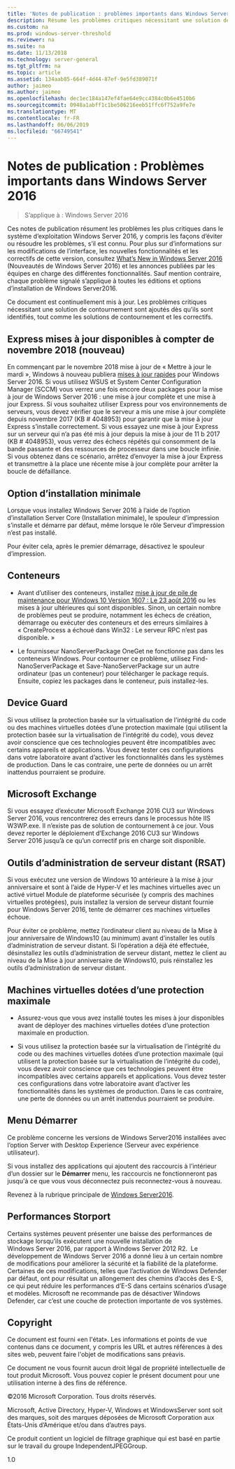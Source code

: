 ```yaml
---
title: 'Notes de publication : problèmes importants dans Windows Server 2016'
description: Résume les problèmes critiques nécessitant une solution de contournement pour éviter une panne, un blocage, un échec d’installation ou une perte de données.
ms.custom: na
ms.prod: windows-server-threshold
ms.reviewer: na
ms.suite: na
ms.date: 11/13/2018
ms.technology: server-general
ms.tgt_pltfrm: na
ms.topic: article
ms.assetid: 134aab85-664f-4d44-87ef-9e5fd389071f
author: jaimeo
ms.author: jaimeo
ms.openlocfilehash: dec1ec184a147ef4fae64e9cc4384c0b6e4510b6
ms.sourcegitcommit: 0948a1abff1c1be506216eeb51ffc6f752a9fe7e
ms.translationtype: MT
ms.contentlocale: fr-FR
ms.lasthandoff: 06/06/2019
ms.locfileid: "66749541"
---
```

# <a name="release-notes-important-issues-in-windows-server-2016"></a>Notes de publication : Problèmes importants dans Windows Server 2016

>S’applique à : Windows Server 2016

Ces notes de publication résument les problèmes les plus critiques dans le système d’exploitation Windows Server 2016, y compris les façons d’éviter ou résoudre les problèmes, s’il est connu. Pour plus sur d’informations sur les modifications de l’interface, les nouvelles fonctionnalités et les correctifs de cette version, consultez [What’s New in Windows Server 2016](whats-new-in-windows-server-2016.md) (Nouveautés de Windows Server 2016) et les annonces publiées par les équipes en charge des différentes fonctionnalités. Sauf mention contraire, chaque problème signalé s’applique à toutes les éditions et options d’installation de Windows Server2016.

Ce document est continuellement mis à jour. Les problèmes critiques nécessitant une solution de contournement sont ajoutés dès qu’ils sont identifiés, tout comme les solutions de contournement et les correctifs.

## <a name="express-updates-available-starting-in-november-2018-new"></a>Express mises à jour disponibles à compter de novembre 2018 (nouveau)

En commençant par le novembre 2018 mise à jour de « Mettre à jour le mardi », Windows à nouveau publiera [mises à jour rapides](express-updates.md) pour Windows Server 2016. Si vous utilisez WSUS et System Center Configuration Manager (SCCM) vous verrez une fois encore deux packages pour la mise à jour de Windows Server 2016 : une mise à jour complète et une mise à jour Express. Si vous souhaitez utiliser Express pour vos environnements de serveurs, vous devez vérifier que le serveur a mis une mise à jour complète depuis novembre 2017 (KB # 4048953) pour garantir que la mise à jour Express s’installe correctement. Si vous essayez une mise à jour Express sur un serveur qui n’a pas été mis à jour depuis la mise à jour de 11 b 2017 (KB # 4048953), vous verrez des échecs répétés qui consomment de la bande passante et des ressources de processeur dans une boucle infinie. Si vous obtenez dans ce scénario, arrêtez d’envoyer la mise à jour Express et transmettre à la place une récente mise à jour complète pour arrêter la boucle de défaillance.

## <a name="server-core-installation-option"></a>Option d’installation minimale

[comment]: # (ID: 370 ; Demandeur : amason ; état : déconnecté)

Lorsque vous installez Windows Server 2016 à l’aide de l’option d’installation Server Core (Installation minimale), le spouleur d’impression s’installe et démarre par défaut, même lorsque le rôle Serveur d’impression n’est pas installé.

Pour éviter cela, après le premier démarrage, désactivez le spouleur d’impression.

## <a name="containers"></a>Conteneurs

[comment]: # (ID: 371 ; Demandeur : taylorb ; état : déconnecté)
- Avant d’utiliser des conteneurs, installez [mise à jour de pile de maintenance pour Windows 10 Version 1607 : Le 23 août 2016](https://support.microsoft.com/en-us/kb/3176936) ou les mises à jour ultérieures qui sont disponibles. Sinon, un certain nombre de problèmes peut se produire, notamment les échecs de création, démarrage ou exécuter des conteneurs et des erreurs similaires à « CreateProcess a échoué dans Win32 : Le serveur RPC n’est pas disponible. »

[comment]: # (ID: 373 ; Demandeur : plang ; état : déconnecté)
- Le fournisseur NanoServerPackage OneGet ne fonctionne pas dans les conteneurs Windows. Pour contourner ce problème, utilisez Find-NanoServerPackage et Save-NanoServerPackage sur un autre ordinateur (pas un conteneur) pour télécharger le package requis. Ensuite, copiez les packages dans le conteneur, puis installez-les.

## <a name="device-guard"></a>Device Guard

[comment]: # (ID: 369 ; Demandeur : nirb ; état : déconnecté)
Si vous utilisez la protection basée sur la virtualisation de l’intégrité du code ou des machines virtuelles dotées d’une protection maximale (qui utilisent la protection basée sur la virtualisation de l’intégrité du code), vous devez avoir conscience que ces technologies peuvent être incompatibles avec certains appareils et applications. Vous devez tester ces configurations dans votre laboratoire avant d’activer les fonctionnalités dans les systèmes de production. Dans le cas contraire, une perte de données ou un arrêt inattendus pourraient se produire.

## <a name="microsoft-exchange"></a>Microsoft Exchange

[comment]: # (ID: 375 ; Demandeur : wgries ; état : déconnecté)
Si vous essayez d’exécuter Microsoft Exchange 2016 CU3 sur Windows Server 2016, vous rencontrerez des erreurs dans le processus hôte IIS W3WP.exe. Il n’existe pas de solution de contournement à ce jour. Vous devez reporter le déploiement d’Exchange 2016 CU3 sur Windows Server 2016 jusqu’à ce qu’un correctif pris en charge soit disponible.

## <a name="remote-server-administration-tools-rsat"></a>Outils d’administration de serveur distant (RSAT)

[comment]: # (ID: 374 ; Demandeur : ryanpu ; état : déconnecté)
Si vous exécutez une version de Windows 10 antérieure à la mise à jour anniversaire et sont à l’aide de Hyper-V et les machines virtuelles avec un activé virtuel Module de plateforme sécurisée (y compris des machines virtuelles protégées), puis installez la version de serveur distant fournie pour Windows Server 2016, tente de démarrer ces machines virtuelles échoue.

Pour éviter ce problème, mettez l’ordinateur client au niveau de la Mise à jour anniversaire de Windows10 (au minimum) avant d’installer les outils d’administration de serveur distant. Si l’opération a déjà été effectuée, désinstallez les outils d’administration de serveur distant, mettez le client au niveau de la Mise à jour anniversaire de Windows10, puis réinstallez les outils d’administration de serveur distant.

## <a name="shielded-virtual-machines"></a>Machines virtuelles dotées d’une protection maximale

[comment]: # (ID: 369 ; Demandeur : nirb ; état : déconnecté)  
- Assurez-vous que vous avez installé toutes les mises à jour disponibles avant de déployer des machines virtuelles dotées d’une protection maximale en production.

- Si vous utilisez la protection basée sur la virtualisation de l’intégrité du code ou des machines virtuelles dotées d’une protection maximale (qui utilisent la protection basée sur la virtualisation de l’intégrité du code), vous devez avoir conscience que ces technologies peuvent être incompatibles avec certains appareils et applications. Vous devez tester ces configurations dans votre laboratoire avant d’activer les fonctionnalités dans les systèmes de production. Dans le cas contraire, une perte de données ou un arrêt inattendus pourraient se produire.

## <a name="start-menu"></a>Menu Démarrer

[comment]: # (ID: 372 ; Demandeur : samli ; état : déconnecté)
Ce problème concerne les versions de Windows Server2016 installées avec l’option Server with Desktop Experience (Serveur avec expérience utilisateur).

Si vous installez des applications qui ajoutent des raccourcis à l’intérieur d’un dossier sur le **Démarrer** menu, les raccourcis ne fonctionneront pas jusqu'à ce que vous vous déconnectez puis reconnectez-vous à nouveau.

Revenez à la rubrique principale de [Windows Server2016](Windows-Server-2016.md).

## <a name="storport-performance"></a>Performances Storport

Certains systèmes peuvent présenter une baisse des performances de stockage lorsqu’ils exécutent une nouvelle installation de Windows Server 2016, par rapport à Windows Server 2012 R2.  Le développement de Windows Server 2016 a donné lieu à un certain nombre de modifications pour améliorer la sécurité et la fiabilité de la plateforme. Certaines de ces modifications, telles que l’activation de Windows Defender par défaut, ont pour résultat un allongement des chemins d’accès des E-S, ce qui peut réduire les performances d’E-S dans certains scénarios d’usage et modèles. Microsoft ne recommande pas de désactiver Windows Defender, car c’est une couche de protection importante de vos systèmes.  

## <a name="copyright"></a>Copyright

Ce document est fourni «en l'état». Les informations et points de vue contenus dans ce document, y compris les URL et autres références à des sites web, peuvent faire l'objet de modifications sans préavis.  

Ce document ne vous fournit aucun droit légal de propriété intellectuelle de tout produit Microsoft. Vous pouvez copier le présent document pour une utilisation interne à des fins de référence.  

&copy;2016 Microsoft Corporation. Tous droits réservés.  

Microsoft, Active Directory, Hyper-V, Windows et WindowsServer sont soit des marques, soit des marques déposées de Microsoft Corporation aux États-Unis d’Amérique et/ou dans d’autres pays.  

Ce produit contient un logiciel de filtrage graphique qui est basé en partie sur le travail du groupe IndependentJPEGGroup.  

1.0
